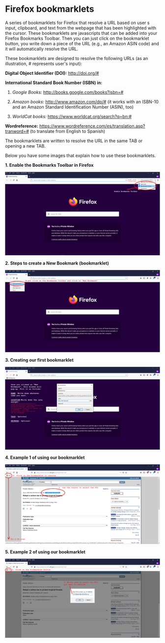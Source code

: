 # **Firefox bookmarklets**

A series of bookmarklets for Firefox that resolve a URL based on user s input, clipboard, and text from the webpage that has been highlighted with the cursor.
These bookmarklets are javascripts that can be added into your Firefox Bookmarks Toolbar.
Then you can just click on the bookmarklet button, you write down a piece of the URL (e.g., an Amazon ASIN code) and it will automatically resolve the URL.

These bookmarklets are designed to resolve the following URLs (as an illustration, # represents user's input):

**Digital Object Identifier (DOI):** http://doi.org/#

**International Standard Book Number (ISBN) in:**

1. *Google Books:* http://books.google.com/books?isbn=#

2. *Amazon books:* http://www.amazon.com/dp/# (it works with an ISBN-10 and an Amazon Standard Identification Number (ASIN), too)

3. *WorldCat books:* https://www.worldcat.org/search?q=bn:#

**Wordreference:** https://www.wordreference.com/es/translation.asp?tranword=# (to translate from English to Spanish)

The bookmarklets are written to resolve the URL in the same TAB or opening a new TAB.

Below you have some images that explain how to use these bookmarklets.


**1. Enable the Bookmarks Toolbar in Firefox**

![1. Enable the Bookmarks Toolbar in Firefox](https://raw.githubusercontent.com/almenaraio/bookmarklets/master/1.%20Firefox.Enable.BookmarksToolbar.png)


**2. Steps to create a New Bookmark (bookmarklet)**

![2. Steps to create a New Bookmark (bookmarklet)](https://raw.githubusercontent.com/almenaraio/bookmarklets/master/2.%20Firefox.NewBookmark.png)


**3. Creating our first bookmarklet**

![3. Creating our first bookmarklet](https://raw.githubusercontent.com/almenaraio/bookmarklets/master/3.%20Firefox.Creating.Bookmarklet.DOI.Resolver.png)


**4. Example 1 of using our bookmarklet**

![4. Example 1 of using our bookmarklet](https://raw.githubusercontent.com/almenaraio/bookmarklets/master/4.%20Firefox.Bookmarklet.DOI.Resolver.UseExample.Option.1.png)


**5. Example 2 of using our bookmarklet**

![5. Example 2 of using our bookmarklet](https://raw.githubusercontent.com/almenaraio/bookmarklets/master/5.%20Firefox.Bookmarklet.DOI.Resolver.UseExample.Option.2.png)


